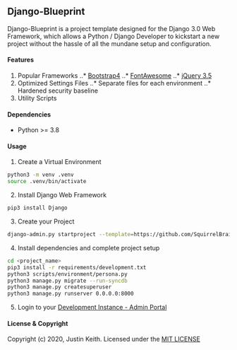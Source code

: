 ## Django-Blueprint

Django-Blueprint is a project template designed for the Django 3.0 Web Framework,
which allows a Python / Django Developer to kickstart a new project without the
hassle of all the mundane setup and configuration.

#### Features
1. Popular Frameworks
..* [Bootstrap4](https://getbootstrap.com/)
..* [FontAwesome](https://fontawesome.com/)
..* [jQuery 3.5](https://jquery.com/)
2. Optimized Settings Files
..* Separate files for each environment
..* Hardened security baseline
3. Utility Scripts

#### Dependencies
* Python >= 3.8

#### Usage

1. Create a Virtual Environment
```bash
python3 -m venv .venv
source .venv/bin/activate
```

2. Install Django Web Framework
```bash
pip3 install Django
```

3. Create your Project
```bash
django-admin.py startproject --template=https://github.com/SquirrelBrain/django-blueprint/archive/master.zip --extension=py,js,css <project_name>
```

4. Install dependencies and complete project setup
```bash
cd <project_name>
pip3 install -r requirements/development.txt
python3 scripts/environment/persona.py
python3 manage.py migrate --run-syncdb
python3 manage.py createsuperuser
python3 manage.py runserver 0.0.0.0:8000
```

5. Login to your [Development Instance - Admin Portal](http://localhost:8000/admin)

#### License & Copyright
Copyright (c) 2020, Justin Keith. Licensed under the [MIT LICENSE](LICENSE)